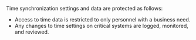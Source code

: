 Time synchronization settings and data are protected as follows:

- Access to time data is restricted to only personnel with a business need.
- Any changes to time settings on critical systems are logged, monitored, and reviewed.
